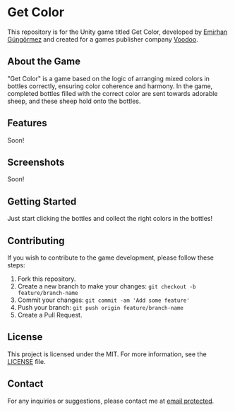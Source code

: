 # Get Color

This repository is for the Unity game titled Get Color, developed by [Emirhan Güngörmez](emirhangungormez.com) and created for a games publisher company [Voodoo](https://www.voodoo.io/).

## About the Game

"Get Color" is a game based on the logic of arranging mixed colors in bottles correctly, ensuring color coherence and harmony. In the game, completed bottles filled with the correct color are sent towards adorable sheep, and these sheep hold onto the bottles.

## Features

Soon!

## Screenshots

Soon!

## Getting Started

Just start clicking the bottles and collect the right colors in the bottles!

## Contributing

If you wish to contribute to the game development, please follow these steps:

1. Fork this repository.
2. Create a new branch to make your changes: `git checkout -b feature/branch-name`
3. Commit your changes: `git commit -am 'Add some feature'`
4. Push your branch: `git push origin feature/branch-name`
5. Create a Pull Request.

## License

This project is licensed under the MIT. For more information, see the [LICENSE](LICENSE) file.

## Contact

For any inquiries or suggestions, please contact me at [email protected](emirhaneren373@gmail.com).

